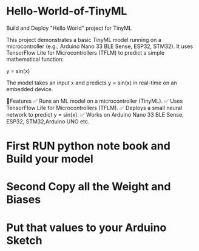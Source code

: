 # Hello-World-of-TinyML
Build and Deploy "Hello World" project for TinyML 

This project demonstrates a basic TinyML model running on a microcontroller (e.g., Arduino Nano 33 BLE Sense, ESP32, STM32). It uses TensorFlow Lite for Microcontrollers (TFLM) to predict a simple mathematical function:

y = sin(x)

The model takes an input x and predicts y = sin(x) in real-time on an embedded device.

📌Features
✅ Runs an ML model on a microcontroller (TinyML).
✅ Uses TensorFlow Lite for Microcontrollers (TFLM).
✅ Deploys a small neural network to predict y = sin(x).
✅ Works on Arduino Nano 33 BLE Sense, ESP32, STM32,Arduino UNO etc.

# First RUN python note book and Build your model 
# Second Copy all the Weight and Biases 
# Put that values to your Arduino Sketch 
